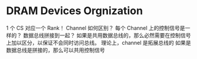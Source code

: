 # DRAM Devices Orgnization

1 个 CS 对应一个 Rank！
Channel 如何区别？ 每个 Channel 上的控制信号是一样的？ 数据总线拼接到一起？ 
如果是共用数据总线的，那么必然需要在控制信号上加以区分，以保证不会同时访问总线。
理论上，channel 是拓展总线的
如果是数据总线是拼接的，那么可以共用控制信号